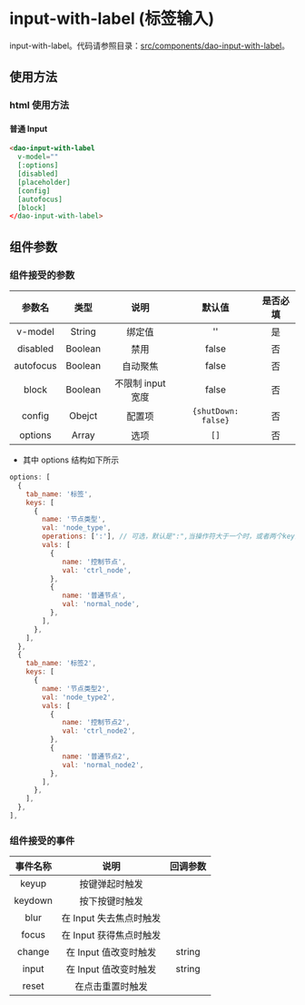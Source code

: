 # input-with-label (标签输入)

input-with-label。代码请参照目录：[src/components/dao-input-with-label](../src/components/dao-input-with-label)。

## 使用方法

### html 使用方法

#### 普通 Input

``` html
<dao-input-with-label
  v-model=""
  [:options]
  [disabled]
  [placeholder]
  [config]
  [autofocus]
  [block]
</dao-input-with-label>
```

## 组件参数

### 组件接受的参数

| 参数名 | 类型 | 说明 | 默认值 | 是否必填 |
|:-----:|:----:|:---:|:-----:|:------:|
| v-model | String | 绑定值 | '' | 是 |
| disabled | Boolean | 禁用 | false | 否 |
| autofocus | Boolean | 自动聚焦 | false | 否 |
| block | Boolean | 不限制 input 宽度 | false | 否 |
| config | Obejct | 配置项 | ``` {shutDown: false} ``` | 否 |
| options | Array | 选项 | ``` [] ``` | 否 |

- 其中 options 结构如下所示

```javascript
options: [
  {
    tab_name: '标签',
    keys: [
      {
        name: '节点类型',
        val: 'node_type',
        operations: [':'], // 可选，默认是":",当操作符大于一个时，或者两个key的operations不一致，那么输入提示将会展开变成三级菜单
        vals: [
          {
             name: '控制节点',
             val: 'ctrl_node',
          },
          {
             name: '普通节点',
             val: 'normal_node',
          },
        ],
      },
    ],
  },
  {
    tab_name: '标签2',
    keys: [
      {
        name: '节点类型2',
        val: 'node_type2',
        vals: [
          {
             name: '控制节点2',
             val: 'ctrl_node2',
          },
          {
             name: '普通节点2',
             val: 'normal_node2',
          },
        ],
      },
    ],
  },
],

```

### 组件接受的事件

| 事件名称 | 说明 | 回调参数 |
|:-------:|:---:|:-------:|
| keyup | 按键弹起时触发 |  |
| keydown | 按下按键时触发 |  |
| blur | 在 Input 失去焦点时触发 |  |
| focus | 在 Input 获得焦点时触发 ||
| change | 在 Input 值改变时触发 | string |
| input | 在 Input 值改变时触发 | string|
| reset | 在点击重置时触发 | |
